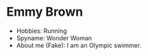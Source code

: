 # Emmy Brown


- Hobbies: Running
- Spyname: Wonder Woman
- About me (Fake): I am an Olympic swimmer.
